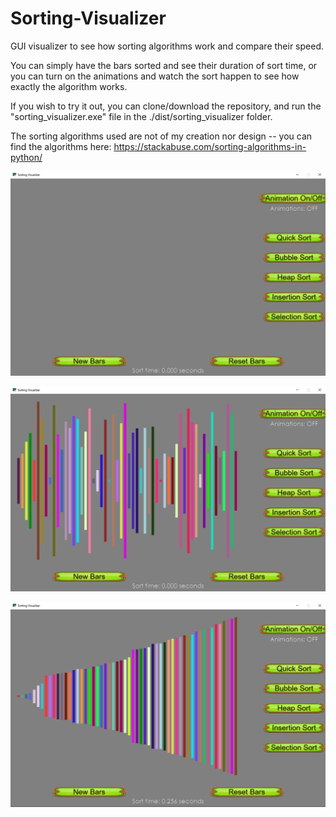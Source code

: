 # Sorting-Visualizer
GUI visualizer to see how sorting algorithms work and compare their speed.

You can simply have the bars sorted and see their duration of sort time, or you can turn on the animations and watch the sort happen to see how exactly the algorithm works.

If you wish to try it out, you can clone/download the repository, and run the "sorting_visualizer.exe" file in the ./dist/sorting_visualizer folder.

The sorting algorithms used are not of my creation nor design -- you can find the algorithms here: https://stackabuse.com/sorting-algorithms-in-python/
   
![](/images/sorting_viz_01.PNG)  

![](/images/sorting_viz_02.PNG)  

![](/images/sorting_viz_03.PNG)
